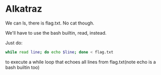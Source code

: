 # Alkatraz

We can ls, there is flag.txt. No cat though. 

We'll have to use the bash builtin, read, instead.

Just do:

```bash
while read line; do echo $line; done < flag.txt
```
to execute a while loop that echoes all lines from flag.txt(note echo is a bash builtin too)
